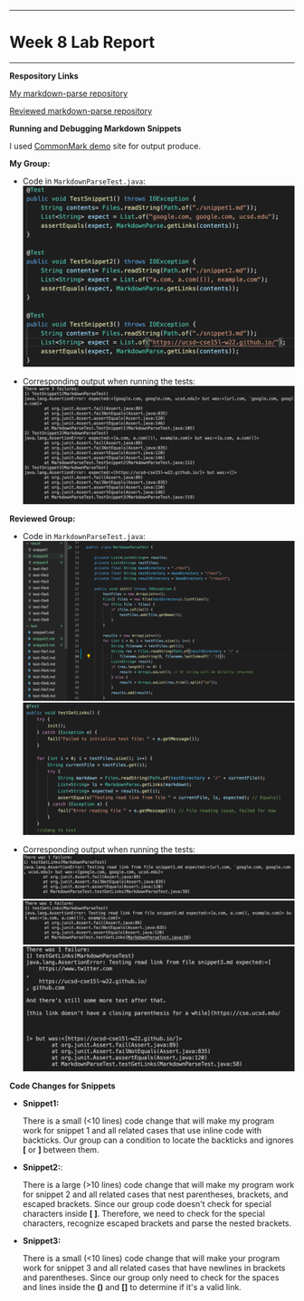 ***
# Week 8 Lab Report
***

**Respository Links**

[My markdown-parse repository](https://github.com/anhbch/CSE15L-TheLunaMoths)

[Reviewed markdown-parse repository](https://github.com/yaz067/markdown-parse)

**Running and Debugging Markdown Snippets**

I used [CommonMark demo](https://spec.commonmark.org/dingus/) site for output produce. 
    
**My Group:**

* Code in `MarkdownParseTest.java`:
    ![Image](photo4/mygrouptest.png)

* Corresponding output when running the tests:
    ![Image](photo4/mygroupoutput.png)

**Reviewed Group:**
* Code in `MarkdownParseTest.java`:
   ![Image](photo4/reviewedtest1.png)![Image](photo4/reviewedtest2.png)

* Corresponding output when running the tests:
    ![Image](photo4/reviewedoutput1.png)
    ![Image](photo4/reviewedoutput2.png)
    ![Image](photo4/reviewedoutput3.png)

**Code Changes for Snippets**
* **Snippet1:**

    There is a small (<10 lines) code change that will make my program work for snippet 1 and all related cases that use inline code with backticks. Our group can a condition to locate the backticks and ignores **[** or **]** between them. 

* **Snippet2:**: 
   
   There is a large (>10 lines) code change that will make my program work for snippet 2 and all related cases that nest parentheses, brackets, and escaped brackets. Since our group code doesn't check for special characters inside **[ ]**. Therefore, we need to check for the special characters, recognize escaped brackets and parse the nested brackets. 

* **Snippet3:**

    There is a small (<10 lines) code change that will make your program work for snippet 3 and all related cases that have newlines in brackets and parentheses. Since our group only need to check for the spaces and lines inside the **()** and **[]** to determine if it's a valid link. 





